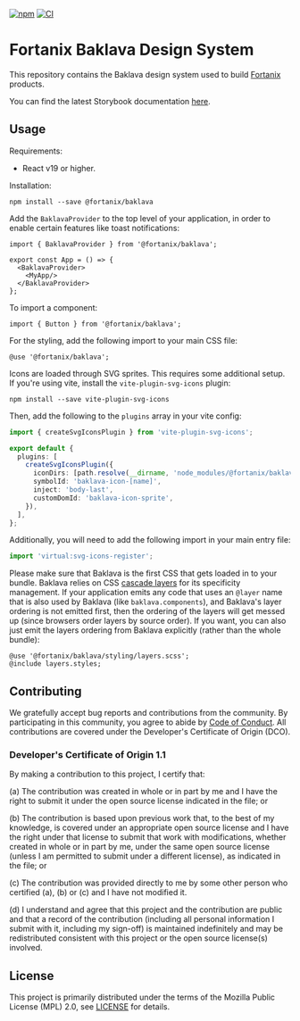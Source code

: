 
[![npm](https://img.shields.io/npm/v/@fortanix/baklava.svg?style=flat)](https://www.npmjs.com/package/@fortanix/baklava)
[![CI](https://github.com/fortanix/baklava/actions/workflows/ci.yaml/badge.svg)](https://github.com/fortanix/baklava/actions)

# Fortanix Baklava Design System

This repository contains the Baklava design system used to build [Fortanix](https://fortanix.com) products.

You can find the latest Storybook documentation [here](https://fortanix.github.io/baklava).


## Usage

Requirements:

- React v19 or higher.

Installation:

```console
npm install --save @fortanix/baklava
```

Add the `BaklavaProvider` to the top level of your application, in order to enable certain features like toast
notifications:

```tsx
import { BaklavaProvider } from '@fortanix/baklava';

export const App = () => {
  <BaklavaProvider>
    <MyApp/>
  </BaklavaProvider>
};
```

To import a component:

```tsx
import { Button } from '@fortanix/baklava';
```

For the styling, add the following import to your main CSS file:

```
@use '@fortanix/baklava';
```

Icons are loaded through SVG sprites. This requires some additional setup. If you're using vite, install the
`vite-plugin-svg-icons` plugin:

```console
npm install --save vite-plugin-svg-icons
```

Then, add the following to the `plugins` array in your vite config:

```ts
import { createSvgIconsPlugin } from 'vite-plugin-svg-icons';

export default {
  plugins: [
    createSvgIconsPlugin({
      iconDirs: [path.resolve(__dirname, 'node_modules/@fortanix/baklava/src/assets/icons')],
      symbolId: 'baklava-icon-[name]',
      inject: 'body-last',
      customDomId: 'baklava-icon-sprite',
    }),
  ],
};
```

Additionally, you will need to add the following import in your main entry file:

```ts
import 'virtual:svg-icons-register';
```

Please make sure that Baklava is the first CSS that gets loaded in to your bundle. Baklava relies on CSS
[cascade layers](https://developer.mozilla.org/en-US/docs/Learn/CSS/Building_blocks/Cascade_layers) for its specificity
management. If your application emits any code that uses an `@layer` name that is also used by Baklava
(like `baklava.components`), and Baklava's layer ordering is not emitted first, then the ordering of the layers will
get messed up (since browsers order layers by source order). If you want, you can also just emit the layers ordering
from Baklava explicitly (rather than the whole bundle):

```
@use '@fortanix/baklava/styling/layers.scss';
@include layers.styles;
```


## Contributing

We gratefully accept bug reports and contributions from the community.
By participating in this community, you agree to abide by [Code of Conduct](./CODE_OF_CONDUCT.md).
All contributions are covered under the Developer's Certificate of Origin (DCO).

### Developer's Certificate of Origin 1.1

By making a contribution to this project, I certify that:

(a) The contribution was created in whole or in part by me and I
have the right to submit it under the open source license
indicated in the file; or

(b) The contribution is based upon previous work that, to the best
of my knowledge, is covered under an appropriate open source
license and I have the right under that license to submit that
work with modifications, whether created in whole or in part
by me, under the same open source license (unless I am
permitted to submit under a different license), as indicated
in the file; or

(c) The contribution was provided directly to me by some other
person who certified (a), (b) or (c) and I have not modified
it.

(d) I understand and agree that this project and the contribution
are public and that a record of the contribution (including all
personal information I submit with it, including my sign-off) is
maintained indefinitely and may be redistributed consistent with
this project or the open source license(s) involved.

## License

This project is primarily distributed under the terms of the Mozilla Public License (MPL) 2.0, see [LICENSE](./LICENSE) for details.
